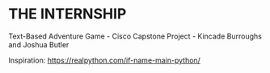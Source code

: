 # THE INTERNSHIP
Text-Based Adventure Game - Cisco Capstone Project - Kincade Burroughs and Joshua Butler

Inspiration: https://realpython.com/if-name-main-python/
